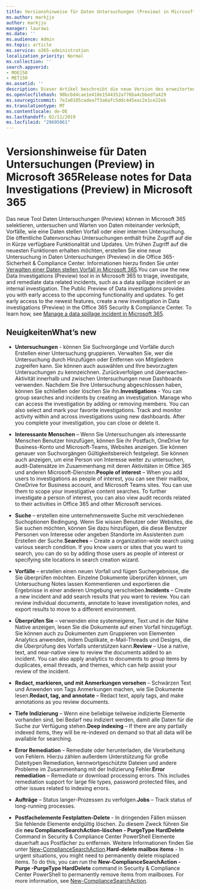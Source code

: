 ```yaml
---
title: Versionshinweise für Daten Untersuchungen (Preview) in Microsoft 365
ms.author: markjjo
author: markjjo
manager: laurawi
ms.date: ''
ms.audience: Admin
ms.topic: article
ms.service: o365-administration
localization_priority: Normal
ms.collection: ''
search.appverid:
- MOE150
- MET150
ms.assetid: ''
description: Dieser Artikel beschreibt die neue Version des erweiterten eDiscovery (Preview) in Microsoft 365.
ms.openlocfilehash: 90bcbd4cae1e410e1544352a776ba4cbbedfa429
ms.sourcegitcommit: 7e2a0185cadea7f3a6afc5ddc445eac2e1ce22eb
ms.translationtype: MT
ms.contentlocale: de-DE
ms.lasthandoff: 02/11/2019
ms.locfileid: "29695061"
---
```

# <a name="release-notes-for-data-investigations-preview-in-microsoft-365"></a><span data-ttu-id="a5eb6-103">Versionshinweise für Daten Untersuchungen (Preview) in Microsoft 365</span><span class="sxs-lookup"><span data-stu-id="a5eb6-103">Release notes for Data Investigations (Preview) in Microsoft 365</span></span>

<span data-ttu-id="a5eb6-p101">Das neue Tool Daten Untersuchungen (Preview) können in Microsoft 365 selektieren, untersuchen und Warten von Daten miteinander verknüpft, Vorfälle, wie eine Daten stellen Vorfall oder einer internen Untersuchung. Die öffentliche Datenvorschau Untersuchungen enthält frühe Zugriff auf die in Kürze verfügbare Funktionalität und Updates. Um frühen Zugriff auf die neuesten Funktionen erhalten möchten, erstellen Sie eine neue Untersuchung in Daten Untersuchungen (Preview) in die Office 365-Sicherheit & Compliance Center. Informationen hierzu finden Sie unter [Verwalten einer Daten stellen Vorfall in Microsoft 365](manage-data-spillage-incidents.md).</span><span class="sxs-lookup"><span data-stu-id="a5eb6-p101">You can use the new Data Investigations (Preview) tool in in Microsoft 365 to triage, investigate, and remediate data related incidents, such as a data spillage incident or an internal investigation. The Public Preview of Data investigations provides you with early access to the upcoming functionality and updates. To get early access to the newest features, create a new investigation in Data investigations (Preview) in the Office 365 Security & Compliance Center. To learn how, see [Manage a data spillage incident in Microsoft 365](manage-data-spillage-incidents.md).</span></span>

## <a name="whats-new"></a><span data-ttu-id="a5eb6-108">Neuigkeiten</span><span class="sxs-lookup"><span data-stu-id="a5eb6-108">What’s new</span></span> 

- <span data-ttu-id="a5eb6-p102">**Untersuchungen** - können Sie Suchvorgänge und Vorfälle durch Erstellen einer Untersuchung gruppieren. Verwalten Sie, wer die Untersuchung durch Hinzufügen oder Entfernen von Mitgliedern zugreifen kann.  Sie können auch auswählen und Ihre bevorzugten Untersuchungen zu kennzeichnen. Zurückverfolgen und überwachen-Aktivität innerhalb und zwischen Untersuchungen neue Dashboards verwenden. Nachdem Sie Ihre Untersuchung abgeschlossen haben, können Sie schließen oder löschen Sie ihn.</span><span class="sxs-lookup"><span data-stu-id="a5eb6-p102">**Investigations** - You can group searches and incidents by creating an investigation. Manage who can access the investigation by adding or removing members.  You can also select and mark your favorite investigations. Track and monitor activity within and across investigations using new dashboards. After you complete your investigation, you can close or delete it.</span></span>

- <span data-ttu-id="a5eb6-p103">**Interessante Menschen** – Wenn Sie Untersuchungen als interessante Menschen Benutzer hinzufügen, können Sie ihr Postfach, OneDrive for Business-Konto und Microsoft-Teams, Websites anzeigen. Sie können genauer von Suchvorgängen Gültigkeitsbereich festgelegt. Sie können auch anzeigen, um eine Person von Interesse weiter zu untersuchen, audit-Datensätze im Zusammenhang mit deren Aktivitäten in Office 365 und anderen Microsoft-Diensten.</span><span class="sxs-lookup"><span data-stu-id="a5eb6-p103">**People of interest** – When you add users to investigations as people of interest, you can see their mailbox, OneDrive for Business account, and Microsoft Teams sites. You can use them to scope your investigative content searches. To further investigate a person of interest, you can also view audit records related to their activities in Office 365 and other Microsoft services.</span></span>

- <span data-ttu-id="a5eb6-p104">**Suche** – erstellen eine unternehmensweite Suche mit verschiedenen Suchoptionen Bedingung. Wenn Sie wissen Benutzer oder Websites, die Sie suchen möchten, können Sie dazu hinzufügen, die diese Benutzer Personen von Interesse oder angeben Standorte im Assistenten zum Erstellen der Suche.</span><span class="sxs-lookup"><span data-stu-id="a5eb6-p104">**Searches** – Create a organization-wide search using various search condition. If you know users or sites that you want to search, you can do so by adding those users as people of interest or specifying site locations in search creation wizard.</span></span> 

- <span data-ttu-id="a5eb6-p105">**Vorfälle** – erstellen einen neuen Vorfall und fügen Suchergebnisse, die Sie überprüfen möchten. Einzelne Dokumente überprüfen können, um Untersuchung Notes lassen Kommentieren und exportieren die Ergebnisse in einer anderen Umgebung verschieben.</span><span class="sxs-lookup"><span data-stu-id="a5eb6-p105">**Incidents** – Create a new incident and add search results that you want to review. You can review individual documents, annotate to leave investigation notes, and export results to move to a different environment.</span></span> 

- <span data-ttu-id="a5eb6-p106">**Überprüfen Sie** – verwenden eine systemeigene, Text und in der Nähe Native anzeigen, lesen Sie die Dokumente auf einen Vorfall hinzugefügt. Sie können auch zu Dokumenten zum Gruppieren von Elementen Analytics anwenden, indem Duplikate, e-Mail-Threads und Designs, die die Überprüfung des Vorfalls unterstützen kann.</span><span class="sxs-lookup"><span data-stu-id="a5eb6-p106">**Review** – Use a native, text, and near-native view to review the documents added to an incident. You can also apply analytics to documents to group items by duplicates, email threads, and themes, which can help assist your review of the incident.</span></span> 

- <span data-ttu-id="a5eb6-123">**Redact, markieren, und mit Anmerkungen versehen** – Schwärzen Text und Anwenden von Tags Anmerkungen machen, wie Sie Dokumente lesen.</span><span class="sxs-lookup"><span data-stu-id="a5eb6-123">**Redact, tag, and annotate** – Redact text, apply tags, and make annotations as you review documents.</span></span>
  
- <span data-ttu-id="a5eb6-124">**Tiefe Indizierung** – Wenn eine beliebige teilweise indizierte Elemente vorhanden sind, bei Bedarf neu indiziert werden, damit alle Daten für die Suche zur Verfügung stehen.</span><span class="sxs-lookup"><span data-stu-id="a5eb6-124">**Deep indexing** – If there are any partially indexed items, they will be re-indexed on demand so that all data will be available for searching.</span></span>

- <span data-ttu-id="a5eb6-p107">**Error Remediation** – Remediate oder herunterladen, die Verarbeitung von Fehlern. Hierzu zählen außerdem Unterstützung für große Dateitypen Remediation, kennwortgeschützte Dateien und andere Probleme im Zusammenhang mit der Indizierung Fehler.</span><span class="sxs-lookup"><span data-stu-id="a5eb6-p107">**Error remediation** – Remediate or download processing errors. This includes remediation support for large file types, password protected files, and other issues related to indexing errors.</span></span> 

- <span data-ttu-id="a5eb6-127">**Aufträge** – Status langer-Prozessen zu verfolgen.</span><span class="sxs-lookup"><span data-stu-id="a5eb6-127">**Jobs** – Track status of long-running processes.</span></span>

- <span data-ttu-id="a5eb6-p108">**Postfachelemente Festplatten-Delete** - In dringenden Fällen müssen Sie fehlende Elemente endgültig löschen. Zu diesem Zweck führen Sie die **neu ComplianceSearchAction-löschen - PurgeType HardDelete** Command in Security & Compliance Center PowerShell Elemente dauerhaft aus Postfächer zu entfernen. Weitere Informationen finden Sie unter [New-ComplianceSearchAction](https://docs.microsoft.com/powershell/module/exchange/policy-and-compliance-content-search/new-compliancesearchaction).</span><span class="sxs-lookup"><span data-stu-id="a5eb6-p108">**Hard-delete mailbox items** - In urgent situations, you might need to permanently delete misplaced items. To do this, you can run the **New-ComplianceSearchAction -Purge -PurgeType HardDelete** command in Security & Compliance Center PowerShell to permanently remove items from mailboxes. For more information, see [New-ComplianceSearchAction](https://docs.microsoft.com/powershell/module/exchange/policy-and-compliance-content-search/new-compliancesearchaction).</span></span>
